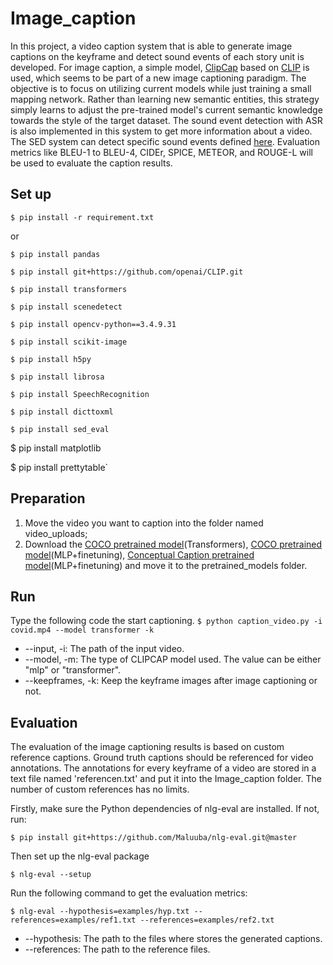 # Image_caption

In this project, a video caption system that is able to generate image captions on the keyframe and detect sound events of each story unit is developed. For image caption, a simple model, [ClipCap](https://github.com/rmokady/CLIP_prefix_caption) based on [CLIP](https://github.com/openai/CLIP) is used, which seems to be part of a new image captioning paradigm. The objective is to focus on utilizing current models while just training a small mapping network. Rather than learning new semantic entities, this strategy simply learns to adjust the pre-trained model's current semantic knowledge towards the style of the target dataset. 
The sound event detection with ASR is also implemented in this system to get more information about a video. The SED system can detect specific sound events defined [here](https://github.com/yazdayy/sound-event-detection). Evaluation metrics like BLEU-1 to BLEU-4, CIDEr, SPICE, METEOR, and ROUGE-L will be used to evaluate the caption results.

## Set up

`$ pip install -r requirement.txt`

or 

`$ pip install pandas`

`$ pip install git+https://github.com/openai/CLIP.git`

`$ pip install transformers`

`$ pip install scenedetect`

`$ pip install opencv-python==3.4.9.31`

`$ pip install scikit-image`

`$ pip install h5py`

`$ pip install librosa`

`$ pip install SpeechRecognition`

`$ pip install dicttoxml`

`$ pip install sed_eval`

$ pip install matplotlib

$ pip install prettytable`

## Preparation
1. Move the video you want to caption into the folder named video_uploads;
2. Download the [COCO pretrained model](https://drive.google.com/file/d/1GYPToCqFREwi285wPLhuVExlz7DDUDfJ/view)(Transformers), [COCO pretrained model](https://drive.google.com/file/d/1IdaBtMSvtyzF0ByVaBHtvM0JYSXRExRX/view)(MLP+finetuning), [Conceptual Caption pretrained model](https://drive.google.com/file/d/14pXWwB4Zm82rsDdvbGguLfx9F8aM7ovT/view)(MLP+finetuning) and move it to the pretrained_models folder.

## Run
Type the following code the start captioning.
`$ python caption_video.py -i covid.mp4 --model transformer -k`

- --input, -i: The path of the input video.
- --model, -m: The type of CLIPCAP model used. The value can be either "mlp" or "transformer".
- --keepframes, -k: Keep the keyframe images after image captioning or not.

## Evaluation
The evaluation of the image captioning results is based on custom reference captions. Ground truth captions should be referenced for video annotations. The annotations for every keyframe of a video are stored in a text file named 'referencen.txt' and put it into the Image_caption folder. The number of custom references has no limits. 

Firstly, make sure the Python dependencies of nlg-eval are installed. If not, run:

`$ pip install git+https://github.com/Maluuba/nlg-eval.git@master`

Then set up the nlg-eval package

 `$ nlg-eval --setup`  

Run the following command to get the evaluation metrics:

`$ nlg-eval --hypothesis=examples/hyp.txt --references=examples/ref1.txt --references=examples/ref2.txt`
- --hypothesis: The path to the files where stores the generated captions.
- --references: The path to the reference files. 

